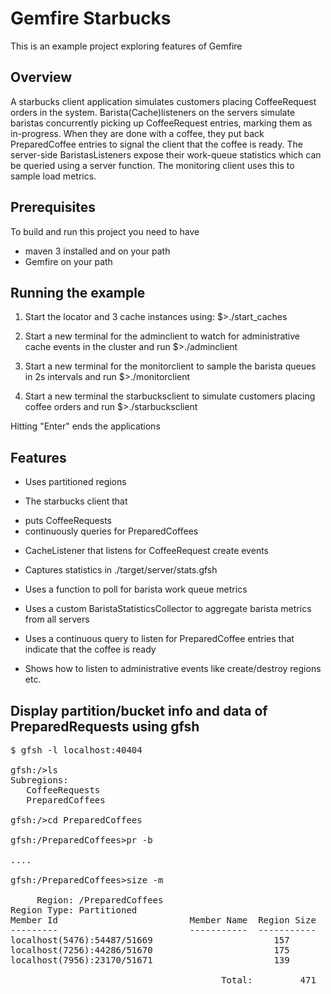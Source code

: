 
# Gemfire Starbucks

This is an example project exploring features of Gemfire

## Overview

A starbucks client application simulates customers placing CoffeeRequest orders in the system. Barista(Cache)listeners on the servers simulate baristas concurrently picking up CoffeeRequest entries, marking them as in-progress. When they are done with a coffee, they put back PreparedCoffee entries to signal the client that the coffee is ready.
The server-side BaristasListeners expose their work-queue statistics which can be queried using a server function. The monitoring client uses this to sample load metrics.


## Prerequisites

To build and run this project you need to have

* maven 3 installed and on your path
* Gemfire on your path


## Running the example

1. Start the locator and 3 cache instances using:
    $>./start_caches
	
2. Start a new terminal for the adminclient to watch for administrative cache events in the cluster and run
	$>./adminclient

3. Start a new terminal for the monitorclient to sample the barista queues in 2s intervals and run
	$>./monitorclient
	
4. Start a new terminal the starbucksclient to simulate customers placing coffee orders and run
	$>./starbucksclient
	
Hitting "Enter" ends the applications


## Features

* Uses partitioned regions

    <region name="PreparedCoffees">
        <region-attributes statistics-enabled="true" data-policy="partition">
            <partition-attributes redundant-copies="1"/>
        </region-attributes>
    </region>

	
* The starbucks client that
- puts CoffeeRequests
- continuously queries for PreparedCoffees
	
* CacheListener that listens for CoffeeRequest create events

* Captures statistics in ./target/server<nr>/stats.gfsh

* Uses a function to poll for barista work queue metrics

* Uses a custom BaristaStatisticsCollector to aggregate barista metrics from all servers

* Uses a continuous query to listen for PreparedCoffee entries that indicate that the coffee is ready

* Shows how to listen to administrative events like create/destroy regions etc.
 

## Display partition/bucket info and data of PreparedRequests using gfsh

<pre>
$ gfsh -l localhost:40404

gfsh:/>ls
Subregions:
   CoffeeRequests
   PreparedCoffees

gfsh:/>cd PreparedCoffees

gfsh:/PreparedCoffees>pr -b

....

gfsh:/PreparedCoffees>size -m

     Region: /PreparedCoffees
Region Type: Partitioned
Member Id                         Member Name  Region Size
---------                         -----------  -----------
localhost(5476)<v1>:54487/51669                       157
localhost(7256)<v1>:44286/51670                       175
localhost(7956)<v1>:23170/51671                       139

                                        Total:         471
</pre>
